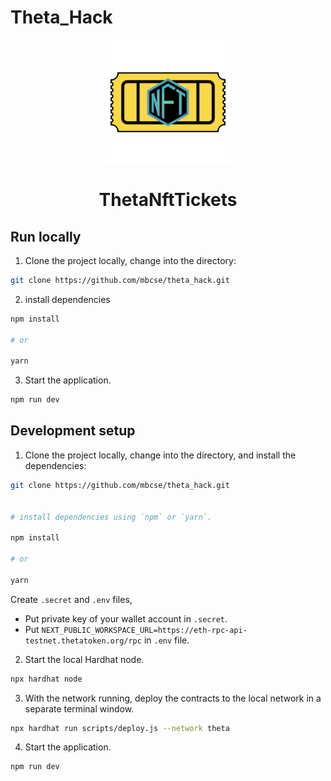 # Theta_Hack
<p align="center">
  <img align="center" src="https://github.com/mbcse/theta_hack/blob/main/LANDING_PAGE/src/images/logo.png" width="200" height="200"></img>
</p>

<h1 align="center">ThetaNftTickets</h1>

## Run locally
1. Clone the project locally, change into the directory:
```bash
git clone https://github.com/mbcse/theta_hack.git

```

2. install dependencies
```bash
npm install

# or

yarn
```

3. Start the application.
```bash
npm run dev
```

## Development setup
1. Clone the project locally, change into the directory, and install the dependencies:
```bash
git clone https://github.com/mbcse/theta_hack.git


# install dependencies using `npm` or `yarn`.

npm install

# or

yarn
```

Create `.secret` and `.env` files, 
* Put private key of your wallet account in `.secret`.
* Put `NEXT_PUBLIC_WORKSPACE_URL=https://eth-rpc-api-testnet.thetatoken.org/rpc` in `.env` file.

2. Start the local Hardhat node.
```bash
npx hardhat node
```

3. With the network running, deploy the contracts to the local network in a separate terminal window.

```bash
npx hardhat run scripts/deploy.js --network theta
```

4. Start the application.
```bash
npm run dev
```